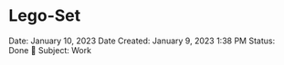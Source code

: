 # Lego-Set

Date: January 10, 2023
Date Created: January 9, 2023 1:38 PM
Status: Done 🙌
Subject: Work